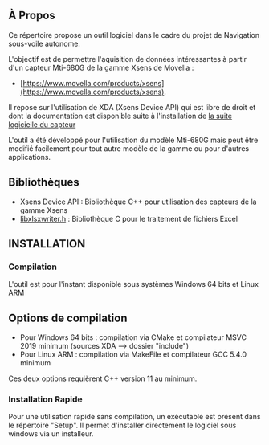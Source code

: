 
<a name="readme-top"></a>


<!-- ABOUT THE PROJECT -->
## À Propos

Ce répertoire propose un outil logiciel dans le cadre du projet de Navigation sous-voile autonome.

L'objectif est de permettre l'aquisition de données intéressantes à partir d'un capteur Mti-680G de la gamme Xsens de Movella : 

* [https://www.movella.com/products/xsens](https://www.movella.com/products/xsens).

Il repose sur l'utilisation de XDA (Xsens Device API) qui est libre de droit et dont la documentation est disponible suite à l'installation de [la suite logicielle du capteur](https://www.movella.com/support/software-documentation)

L'outil a été développé pour l'utilisation du modèle Mti-680G mais peut être modifié facilement pour tout autre modèle de la gamme ou pour d'autres applications.

## Bibliothèques

* Xsens Device API : Bibliothèque C++ pour utilisation des capteurs de la gamme Xsens
* [libxlsxwriter.h](https://github.com/jmcnamara/libxlsxwriter) : Bibliothèque C pour le traitement de fichiers Excel

## INSTALLATION
### Compilation

L'outil est pour l'instant disponible sous systèmes Windows 64 bits et Linux ARM

## Options de compilation

* Pour Windows 64 bits : compilation via CMake et compilateur MSVC 2019 minimum (sources XDA --> dossier "include")
* Pour Linux ARM :       compilation via MakeFile et compilateur GCC 5.4.0 minimum

Ces deux options requièrent C++ version 11 au minimum.

### Installation Rapide

Pour une utilisation rapide sans compilation, un exécutable est présent dans le répertoire "Setup".
Il permet d'installer directement le logiciel sous windows via un installeur.


